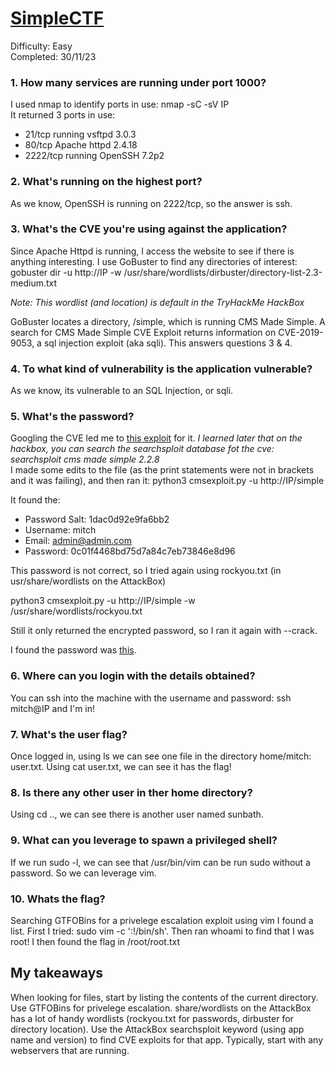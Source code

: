 # [SimpleCTF](https://tryhackme.com/room/easyctf) 

Difficulty: Easy  
Completed: 30/11/23

### 1. How many services are running under port 1000?  
I used nmap to identify ports in use: nmap -sC -sV IP  
It returned 3 ports in use: 
- 21/tcp running vsftpd 3.0.3
- 80/tcp Apache httpd 2.4.18
- 2222/tcp running OpenSSH 7.2p2  

### 2. What's running on the highest port?
As we know, OpenSSH is running on 2222/tcp, so the answer is ssh.

### 3. What's the CVE you're using against the application?
Since Apache Httpd is running, I access the website to see if there is anything interesting. 
I use GoBuster to find any directories of interest: gobuster dir -u http://IP -w /usr/share/wordlists/dirbuster/directory-list-2.3-medium.txt

*Note: This wordlist (and location) is default in the TryHackMe HackBox*

GoBuster locates a directory, /simple, which is running CMS Made Simple. A search for CMS Made Simple CVE Exploit returns information on CVE-2019-9053, a sql injection exploit (aka sqli). This answers questions 3 & 4.  

### 4. To what kind of vulnerability is the application vulnerable?
As we know, its vulnerable to an SQL Injection, or sqli. 

### 5. What's the password?
Googling the CVE led me to [this exploit](https://www.exploit-db.com/exploits/46635) for it. 
*I learned later that on the hackbox, you can search the searchsploit database fot the cve: searchsploit cms made simple 2.2.8*  
I made some edits to the file (as the print statements were not in brackets and it was failing), and then ran it: python3 cmsexploit.py -u http://IP/simple  

It found the:

  - Password Salt: 1dac0d92e9fa6bb2
  - Username: mitch
  - Email: admin@admin.com
  - Password: 0c01f4468bd75d7a84c7eb73846e8d96

This password is not correct, so I tried again using rockyou.txt (in usr/share/wordlists on the AttackBox)

python3 cmsexploit.py -u http://IP/simple -w /usr/share/wordlists/rockyou.txt

Still it only returned the encrypted password, so I ran it again with --crack.

I found the password was [this](secret).  

### 6. Where can you login with the details obtained?
You can ssh into the machine with the username and password: ssh mitch@IP 
and I'm in!

### 7. What's the user flag?
Once logged in, using ls we can see one file in the directory home/mitch: user.txt. Using cat user.txt, we can see it has the flag!

### 8. Is there any other user in ther home directory?
Using cd .., we can see there is another user named sunbath.

### 9. What can you leverage to spawn a privileged shell?
If we run sudo -l, we can see that /usr/bin/vim can be run sudo without a password. So we can leverage vim.

### 10. Whats the flag?
Searching GTFOBins for a privelege escalation exploit using vim I found a list. First I tried: sudo vim -c ':!/bin/sh'. Then ran whoami to find that I was root!
I then found the flag in /root/root.txt

## My takeaways
When looking for files, start by listing the contents of the current directory.
Use GTFOBins for privelege escalation.
share/wordlists on the AttackBox has a lot of handy wordlists (rockyou.txt for passwords, dirbuster for directory location). Use the AttackBox searchsploit keyword (using app name and version) to find CVE exploits for that app. Typically, start with any webservers that are running.


